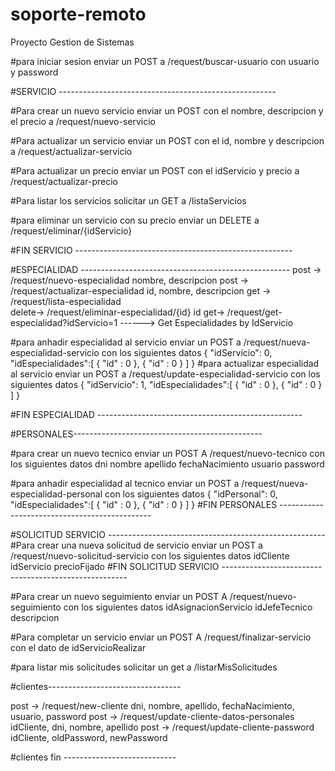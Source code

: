 # soporte-remoto
 Proyecto Gestion de Sistemas


#para iniciar sesion enviar un POST a
/request/buscar-usuario con usuario y password


#SERVICIO ------------------------------------------------------

#Para crear un nuevo servicio enviar un POST
con el nombre, descripcion y el precio a /request/nuevo-servicio

#Para actualizar un servicio enviar un POST
con el id, nombre y descripcion a /request/actualizar-servicio

#Para actualizar un precio enviar un POST 
con el idServicio y precio a /request/actualizar-precio

#Para listar los servicios solicitar un GET a /listaServicios

#para eliminar un servicio con su precio enviar un DELETE a
/request/eliminar/{idServicio}

#FIN SERVICIO ------------------------------------------------------

#ESPECIALIDAD ----------------------------------------------------
post ->      /request/nuevo-especialidad             nombre, descripcion
post ->     /request/actualizar-especialidad        id, nombre, descripcion
get ->      /request/lista-especialidad             
delete->    /request/eliminar-especialidad/{id}     id
get->       /request/get-especialidad?idServicio=1  ------> Get Especialidades by IdServicio

#para anhadir especialidad al servicio enviar un POST a 
/request/nueva-especialidad-servicio con los siguientes datos
{
    "idServicio": 0,
    "idEspecialidades":[
        {
            "id" : 0
        },
        {
            "id" : 0
        }
    ]
}
#para actualizar especialidad al servicio enviar un POST a
/request/update-especialidad-servicio con los siguientes datos
{
    "idServicio": 1,
    "idEspecialidades":[
        {
            "id" : 0
        },
        {
            "id" : 0
        }
    ]
}

#FIN ESPECIALIDAD ---------------------------------------------------



#PERSONALES-----------------------------------------------

#para crear un nuevo tecnico enviar un POST A
/request/nuevo-tecnico
con los siguientes datos
dni
nombre
apellido
fechaNacimiento
usuario
password

#para anhadir especialidad al tecnico enviar un POST a 
/request/nueva-especialidad-personal con los siguientes datos
{
    "idPersonal": 0,
    "idEspecialidades":[
        {
            "id" : 0
        },
        {
            "id" : 0
        }
    ]
}
#FIN PERSONALES ----------------------------------------------




#SOLICITUD SERVICIO ------------------------------------------------------
#Para crear una nueva solicitud de servicio enviar un POST a
/request/nuevo-solicitud-servicio con los siguientes datos
        idCliente
        idServicio
        precioFijado
#FIN SOLICITUD SERVICIO ------------------------------------------------------


#Para crear un nuevo seguimiento enviar un POST A
/request/nuevo-seguimiento con los siguientes datos
        idAsignacionServicio
        idJefeTecnico
        descripcion

#Para completar un servicio enviar un POST A
/request/finalizar-servicio con el dato de idServicioRealizar

#para listar mis solicitudes solicitar un get a
/listarMisSolicitudes





#clientes---------------------------------

post -> /request/new-cliente                        dni, nombre, apellido, fechaNacimiento, usuario, password
post -> /request/update-cliente-datos-personales    idCliente, dni, nombre, apellido
post -> /request/update-cliente-password            idCliente, oldPassword, newPassword



#clientes fin ----------------------------